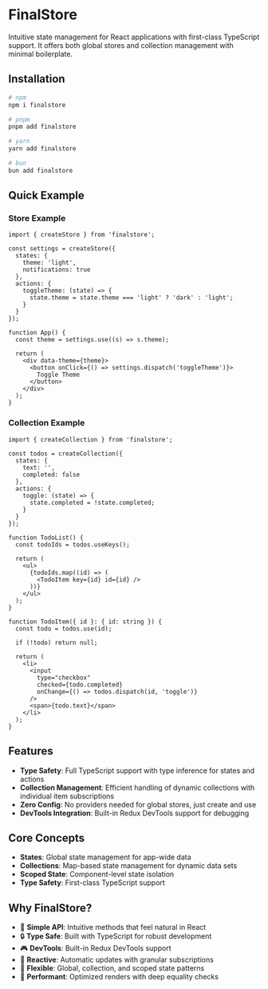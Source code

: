 # FinalStore

Intuitive state management for React applications with first-class TypeScript support. It offers both global stores and collection management with minimal boilerplate.

## Installation

```bash
# npm
npm i finalstore

# pnpm
pnpm add finalstore

# yarn
yarn add finalstore

# bun
bun add finalstore
```

## Quick Example

### Store Example

```tsx
import { createStore } from 'finalstore';

const settings = createStore({
  states: {
    theme: 'light',
    notifications: true
  },
  actions: {
    toggleTheme: (state) => {
      state.theme = state.theme === 'light' ? 'dark' : 'light';
    }
  }
});

function App() {
  const theme = settings.use((s) => s.theme);

  return (
    <div data-theme={theme}>
      <button onClick={() => settings.dispatch('toggleTheme')}>
        Toggle Theme
      </button>
    </div>
  );
}
```

### Collection Example

```tsx
import { createCollection } from 'finalstore';

const todos = createCollection({
  states: {
    text: '',
    completed: false
  },
  actions: {
    toggle: (state) => {
      state.completed = !state.completed;
    }
  }
});

function TodoList() {
  const todoIds = todos.useKeys();

  return (
    <ul>
      {todoIds.map((id) => (
        <TodoItem key={id} id={id} />
      ))}
    </ul>
  );
}

function TodoItem({ id }: { id: string }) {
  const todo = todos.use(id);

  if (!todo) return null;

  return (
    <li>
      <input
        type="checkbox"
        checked={todo.completed}
        onChange={() => todos.dispatch(id, 'toggle')}
      />
      <span>{todo.text}</span>
    </li>
  );
}
```

## Features

- **Type Safety**: Full TypeScript support with type inference for states and actions
- **Collection Management**: Efficient handling of dynamic collections with individual item subscriptions
- **Zero Config**: No providers needed for global stores, just create and use
- **DevTools Integration**: Built-in Redux DevTools support for debugging

## Core Concepts

- **States**: Global state management for app-wide data
- **Collections**: Map-based state management for dynamic data sets
- **Scoped State**: Component-level state isolation
- **Type Safety**: First-class TypeScript support

## Why FinalStore?

- 🎯 **Simple API**: Intuitive methods that feel natural in React
- 🔒 **Type Safe**: Built with TypeScript for robust development
- 🎮 **DevTools**: Built-in Redux DevTools support
- 🔄 **Reactive**: Automatic updates with granular subscriptions
- 🎨 **Flexible**: Global, collection, and scoped state patterns
- 🚀 **Performant**: Optimized renders with deep equality checks
